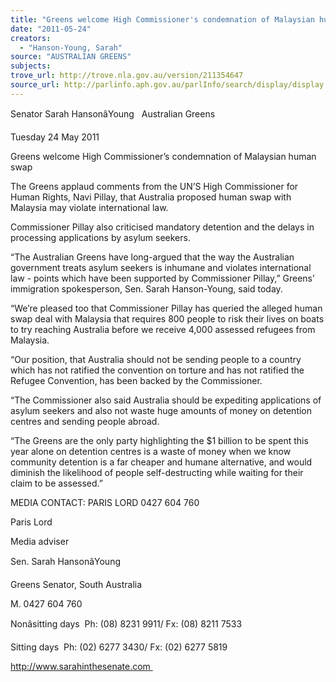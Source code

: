 ```yaml
---
title: "Greens welcome High Commissioner's condemnation of Malaysian human swap"
date: "2011-05-24"
creators:
  - "Hanson-Young, Sarah"
source: "AUSTRALIAN GREENS"
subjects:
trove_url: http://trove.nla.gov.au/version/211354647
source_url: http://parlinfo.aph.gov.au/parlInfo/search/display/display.w3p;query=Id%3A%22media/pressrel/790852%22
---
```


 Senator Sarah HansonâYoung   Australian Greens 

 Tuesday 24 May 2011 

 Greens welcome High Commissioner’s condemnation of Malaysian human swap  

 The Greens applaud comments from the UN’S High Commissioner for Human Rights, Navi  Pillay, that Australia proposed human swap with Malaysia may violate international law. 

 Commissioner Pillay also criticised mandatory detention and the delays in processing  applications by asylum seekers. 

 “The Australian Greens have long-argued that the way the Australian government treats  asylum seekers is inhumane and violates international law - points which have been  supported by Commissioner Pillay,” Greens’ immigration spokesperson, Sen. Sarah Hanson-Young, said today. 

 “We’re pleased too that Commissioner Pillay has queried the alleged human swap deal with  Malaysia that requires 800 people to risk their lives on boats to try reaching Australia before  we receive 4,000 assessed refugees from Malaysia. 

 “Our position, that Australia should not be sending people to a country which has not ratified  the convention on torture and has not ratified the Refugee Convention, has been backed by  the Commissioner. 

 “The Commissioner also said Australia should be expediting applications of asylum seekers  and also not waste huge amounts of money on detention centres and sending people abroad. 

 “The Greens are the only party highlighting the $1 billion to be spent this year alone on  detention centres is a waste of money when we know community detention is a far cheaper  and humane alternative, and would diminish the likelihood of people self-destructing while  waiting for their claim to be assessed.” 

 MEDIA CONTACT: PARIS LORD 0427 604 760 

 Paris Lord 

 Media adviser 

 Sen. Sarah HansonâYoung 

 Greens Senator, South Australia 

 M. 0427 604 760 

 Nonâsitting days  Ph: (08) 8231 9911/ Fx: (08) 8211 7533 

 Sitting days  Ph: (02) 6277 3430/ Fx: (02) 6277 5819 

 http://www.sarahinthesenate.com 

